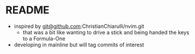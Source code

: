 # README

+   inspired by git@github.com:ChristianChiarulli/nvim.git
    +   that was a bit like wanting to drive a stick and being handed the keys to a Formula-One
+   developing in mainline  but will tag commits of interest


